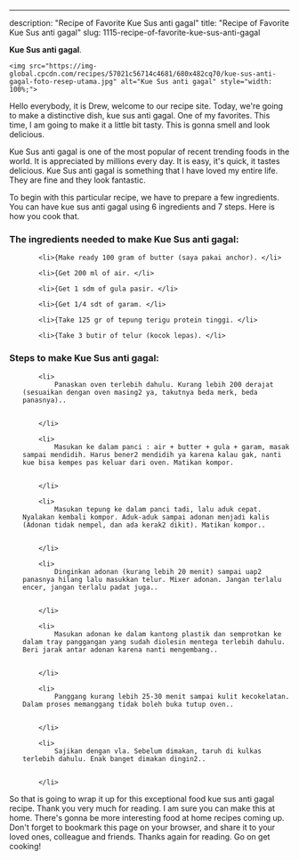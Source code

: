 ---
description: "Recipe of Favorite Kue Sus anti gagal"
title: "Recipe of Favorite Kue Sus anti gagal"
slug: 1115-recipe-of-favorite-kue-sus-anti-gagal

<p>
	<strong>Kue Sus anti gagal</strong>. 
	
</p>
<p>
	
	<img src="https://img-global.cpcdn.com/recipes/57021c56714c4681/680x482cq70/kue-sus-anti-gagal-foto-resep-utama.jpg" alt="Kue Sus anti gagal" style="width: 100%;">
	
	
</p>
<p>
	Hello everybody, it is Drew, welcome to our recipe site. Today, we're going to make a distinctive dish, kue sus anti gagal. One of my favorites. This time, I am going to make it a little bit tasty. This is gonna smell and look delicious.
</p>
	
<p>
	
</p>
<p>
	Kue Sus anti gagal is one of the most popular of recent trending foods in the world. It is appreciated by millions every day. It is easy, it's quick, it tastes delicious. Kue Sus anti gagal is something that I have loved my entire life. They are fine and they look fantastic.
</p>

<p>
To begin with this particular recipe, we have to prepare a few ingredients. You can have kue sus anti gagal using 6 ingredients and 7 steps. Here is how you cook that.
</p>

<h3>The ingredients needed to make Kue Sus anti gagal:</h3>

<ol>
	
		<li>{Make ready 100 gram of butter (saya pakai anchor). </li>
	
		<li>{Get 200 ml of air. </li>
	
		<li>{Get 1 sdm of gula pasir. </li>
	
		<li>{Get 1/4 sdt of garam. </li>
	
		<li>{Take 125 gr of tepung terigu protein tinggi. </li>
	
		<li>{Take 3 butir of telur (kocok lepas). </li>
	
</ol>
<p>
	
</p>

<h3>Steps to make Kue Sus anti gagal:</h3>

<ol>
	
		<li>
			Panaskan oven terlebih dahulu. Kurang lebih 200 derajat (sesuaikan dengan oven masing2 ya, takutnya beda merk, beda panasnya)..
			
			
		</li>
	
		<li>
			Masukan ke dalam panci : air + butter + gula + garam, masak sampai mendidih. Harus bener2 mendidih ya karena kalau gak, nanti kue bisa kempes pas keluar dari oven. Matikan kompor.
			
			
		</li>
	
		<li>
			Masukan tepung ke dalam panci tadi, lalu aduk cepat. Nyalakan kembali kompor. Aduk-aduk sampai adonan menjadi kalis (Adonan tidak nempel, dan ada kerak2 dikit). Matikan kompor..
			
			
		</li>
	
		<li>
			Dinginkan adonan (kurang lebih 20 menit) sampai uap2 panasnya hilang lalu masukkan telur. Mixer adonan. Jangan terlalu encer, jangan terlalu padat juga..
			
			
		</li>
	
		<li>
			Masukan adonan ke dalam kantong plastik dan semprotkan ke dalam tray panggangan yang sudah diolesin mentega terlebih dahulu. Beri jarak antar adonan karena nanti mengembang..
			
			
		</li>
	
		<li>
			Panggang kurang lebih 25-30 menit sampai kulit kecokelatan. Dalam proses memanggang tidak boleh buka tutup oven..
			
			
		</li>
	
		<li>
			Sajikan dengan vla. Sebelum dimakan, taruh di kulkas terlebih dahulu. Enak banget dimakan dingin2..
			
			
		</li>
	
</ol>

<p>
	
</p>

<p>
	So that is going to wrap it up for this exceptional food kue sus anti gagal recipe. Thank you very much for reading. I am sure you can make this at home. There's gonna be more interesting food at home recipes coming up. Don't forget to bookmark this page on your browser, and share it to your loved ones, colleague and friends. Thanks again for reading. Go on get cooking!
</p>
